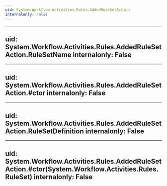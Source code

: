 ```yaml
---
uid: System.Workflow.Activities.Rules.AddedRuleSetAction
internalonly: False
---
```


---
uid: System.Workflow.Activities.Rules.AddedRuleSetAction.RuleSetName
internalonly: False
---

---
uid: System.Workflow.Activities.Rules.AddedRuleSetAction.#ctor
internalonly: False
---

---
uid: System.Workflow.Activities.Rules.AddedRuleSetAction.RuleSetDefinition
internalonly: False
---

---
uid: System.Workflow.Activities.Rules.AddedRuleSetAction.#ctor(System.Workflow.Activities.Rules.RuleSet)
internalonly: False
---
